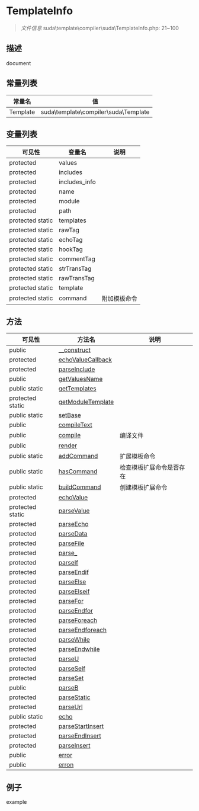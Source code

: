 #  TemplateInfo 

> *文件信息* suda\template\compiler\suda\TemplateInfo.php: 21~100

## 描述

document
## 常量列表
| 常量名  |  值|
|--------|----|
|Template | suda\template\compiler\suda\Template | 


## 变量列表
| 可见性 |  变量名   | 说明 |
|--------|----|------|
| protected    | values | | 
| protected    | includes | | 
| protected    | includes_info | | 
| protected    | name | | 
| protected    | module | | 
| protected    | path | | 
| protected  static  | templates | | 
| protected  static  | rawTag | | 
| protected  static  | echoTag | | 
| protected  static  | hookTag | | 
| protected  static  | commentTag | | 
| protected  static  | strTransTag | | 
| protected  static  | rawTransTag | | 
| protected  static  | template | | 
| protected  static  | command | 附加模板命令| 

## 方法

| 可见性 | 方法名 | 说明 |
|--------|-------|------|
|  public  |[__construct](TemplateInfo/__construct.md) |  |
|  protected  |[echoValueCallback](TemplateInfo/echoValueCallback.md) |  |
|  protected  |[parseInclude](TemplateInfo/parseInclude.md) |  |
|  public  |[getValuesName](TemplateInfo/getValuesName.md) |  |
|  public  static|[getTemplates](TemplateInfo/getTemplates.md) |  |
|  protected  static|[getModuleTemplate](TemplateInfo/getModuleTemplate.md) |  |
|  public  static|[setBase](TemplateInfo/setBase.md) |  |
|  public  |[compileText](TemplateInfo/compileText.md) |  |
|  public  |[compile](TemplateInfo/compile.md) | 编译文件 |
|  public  |[render](TemplateInfo/render.md) |  |
|  public  static|[addCommand](TemplateInfo/addCommand.md) | 扩展模板命令 |
|  public  static|[hasCommand](TemplateInfo/hasCommand.md) | 检查模板扩展命令是否存在 |
|  public  static|[buildCommand](TemplateInfo/buildCommand.md) | 创建模板扩展命令 |
|  protected  |[echoValue](TemplateInfo/echoValue.md) |  |
|  protected  static|[parseValue](TemplateInfo/parseValue.md) |  |
|  protected  |[parseEcho](TemplateInfo/parseEcho.md) |  |
|  protected  |[parseData](TemplateInfo/parseData.md) |  |
|  protected  |[parseFile](TemplateInfo/parseFile.md) |  |
|  protected  |[parse_](TemplateInfo/parse_.md) |  |
|  protected  |[parseIf](TemplateInfo/parseIf.md) |  |
|  protected  |[parseEndif](TemplateInfo/parseEndif.md) |  |
|  protected  |[parseElse](TemplateInfo/parseElse.md) |  |
|  protected  |[parseElseif](TemplateInfo/parseElseif.md) |  |
|  protected  |[parseFor](TemplateInfo/parseFor.md) |  |
|  protected  |[parseEndfor](TemplateInfo/parseEndfor.md) |  |
|  protected  |[parseForeach](TemplateInfo/parseForeach.md) |  |
|  protected  |[parseEndforeach](TemplateInfo/parseEndforeach.md) |  |
|  protected  |[parseWhile](TemplateInfo/parseWhile.md) |  |
|  protected  |[parseEndwhile](TemplateInfo/parseEndwhile.md) |  |
|  protected  |[parseU](TemplateInfo/parseU.md) |  |
|  protected  |[parseSelf](TemplateInfo/parseSelf.md) |  |
|  protected  |[parseSet](TemplateInfo/parseSet.md) |  |
|  public  |[parseB](TemplateInfo/parseB.md) |  |
|  protected  |[parseStatic](TemplateInfo/parseStatic.md) |  |
|  protected  |[parseUrl](TemplateInfo/parseUrl.md) |  |
|  public  static|[echo](TemplateInfo/echo.md) |  |
|  protected  |[parseStartInsert](TemplateInfo/parseStartInsert.md) |  |
|  protected  |[parseEndInsert](TemplateInfo/parseEndInsert.md) |  |
|  protected  |[parseInsert](TemplateInfo/parseInsert.md) |  |
|  public  |[error](TemplateInfo/error.md) |  |
|  public  |[erron](TemplateInfo/erron.md) |  |
 

## 例子

example